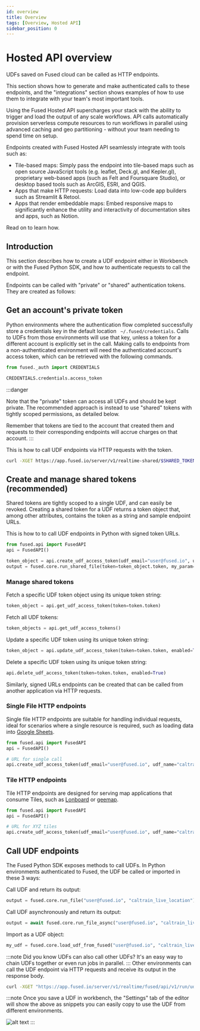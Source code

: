 ```yaml
---
id: overview
title: Overview
tags: [Overview, Hosted API]
sidebar_position: 0
---
```


# Hosted API overview

UDFs saved on Fused cloud can be called as HTTP endpoints.

This section shows how to generate and make authenticated calls to these endpoints, and the "integrations" section shows examples of how to use them to integrate with your team's most important tools.

Using the Fused Hosted API supercharges your stack with the ability to trigger and load the output of any scale workflows. API calls automatically provision serverless compute resources to run workflows in parallel using advanced caching and geo partitioning - without your team needing to spend time on setup.

Endpoints created with Fused Hosted API seamlessly integrate with tools such as:

- Tile-based maps: Simply pass the endpoint into tile-based maps such as open source JavaScript tools (e.g. leaflet, Deck.gl, and Kepler.gl), proprietary web-based apps (such as Felt and Foursquare Studio), or desktop based tools such as ArcGIS, ESRI, and QGIS.
- Apps that make HTTP requests: Load data into low-code app builders such as Streamlit & Retool.
- Apps that render embeddable maps: Embed responsive maps to significantly enhance the utility and interactivity of documentation sites and apps, such as Notion.

Read on to learn how.

## Introduction

This section describes how to create a UDF endpoint either in Workbench or with the Fused Python SDK, and how to authenticate requests to call the endpoint.

Endpoints can be called with "private" or "shared" authentication tokens. They are created as follows:


## Get an account's private token

Python environments where the authentication flow completed successfully store a credentials key in the default location ` ~/.fused/credentials`. Calls to UDFs from those environments will use that key, unless a token for a different account is explicitly set in the call. Making calls to endpoints from a non-authenticated environment will need the authenticated account's access token, which can be retrieved with the following commands.

```python showLineNumbers
from fused._auth import CREDENTIALS

CREDENTIALS.credentials.access_token
```


:::danger

Note that the "private" token can access all UDFs and should be kept private. The recommended approach is instead to use "shared" tokens with tightly scoped permissions, as detailed below.

Remember that tokens are tied to the account that created them and requests to their corresponding endpoints will accrue charges on that account.
:::


This is how to call UDF endpoints via HTTP requests with the token.

```bash
curl -XGET https://app.fused.io/server/v1/realtime-shared/$SHARED_TOKEN/run/file
```

## Create and manage shared tokens (recommended)

Shared tokens are tightly scoped to a single UDF, and can easily be revoked. Creating a shared token for a UDF returns a token object that, among other attributes, contains the token as a string and sample endpoint URLs.

This is how to to call UDF endpoints in Python with signed token URLs.
```python showLineNumbers
from fused.api import FusedAPI
api = FusedAPI()

token_object = api.create_udf_access_token(udf_email="user@fused.io", udf_name="caltrain_live_location")
output = fused.core.run_shared_file(token=token_object.token, my_param="...")
```

### Manage shared tokens

Fetch a specific UDF token object using its unique token string:
```python showLineNumbers
token_object = api.get_udf_access_token(token=token.token)
```

Fetch all UDF tokens:
```python showLineNumbers
token_objects = api.get_udf_access_tokens()
```

Update a specific UDF token using its unique token string:
```python showLineNumbers
token_object = api.update_udf_access_token(token=token.token, enabled=True)
```

Delete a specific UDF token using its unique token string:
```python showLineNumbers
api.delete_udf_access_token(token=token.token, enabled=True)
```


Similarly, signed URLs endpoints can be created that can be called from another application via HTTP requests.

### Single File HTTP endpoints

Single file HTTP endpoints are suitable for handling individual requests, ideal for scenarios where a single resource is required, such as loading data into [Google Sheets](/user-guide/out/googlesheets/).


```python showLineNumbers
from fused.api import FusedAPI
api = FusedAPI()

# URL for single call
api.create_udf_access_token(udf_email="user@fused.io", udf_name="caltrain_live_location").get_file_url()
```

### Tile HTTP endpoints

Tile HTTP endpoints are designed for serving map applications that consume Tiles, such as [Lonboard](/user-guide/out/lonboard/) or [geemap](/user-guide/out/geemap/).

```python showLineNumbers
from fused.api import FusedAPI
api = FusedAPI()

# URL for XYZ tiles
api.create_udf_access_token(udf_email="user@fused.io", udf_name="caltrain_live_location").get_tile_url()
```

## Call UDF endpoints

The Fused Python SDK exposes methods to call UDFs. In Python environments authenticated to Fused, the UDF be called or imported in these 3 ways:


Call UDF and return its output:

```python showLineNumbers
output = fused.core.run_file("user@fused.io", "caltrain_live_location")
```

Call UDF asynchronously and return its output:
```python showLineNumbers
output = await fused.core.run_file_async("user@fused.io", "caltrain_live_location")
```

Import as a UDF object:
```python showLineNumbers
my_udf = fused.core.load_udf_from_fused("user@fused.io", "caltrain_live_location")
```

:::note
Did you know UDFs can also call other UDFs? It's an easy way to chain UDFs together or even run jobs in parallel.
:::
Other environments can call the UDF endpoint via HTTP requests and receive its output in the response body.

```bash
curl -XGET "https://app.fused.io/server/v1/realtime/fused/api/v1/run/udf/saved/user@fused.io/caltrain_live_location?dtype_out_raster=png&dtype_out_vector=parquet" -H "Authorization: Bearer $ACCESS_TOKEN"
```



:::note
Once you save a UDF in workbench, the "Settings" tab of the editor will show the above as snippets you can easily copy to use the UDF from different environments.

![alt text](https://fused-magic.s3.us-west-2.amazonaws.com/docs_assets/snippets_caltrain.png)
:::
